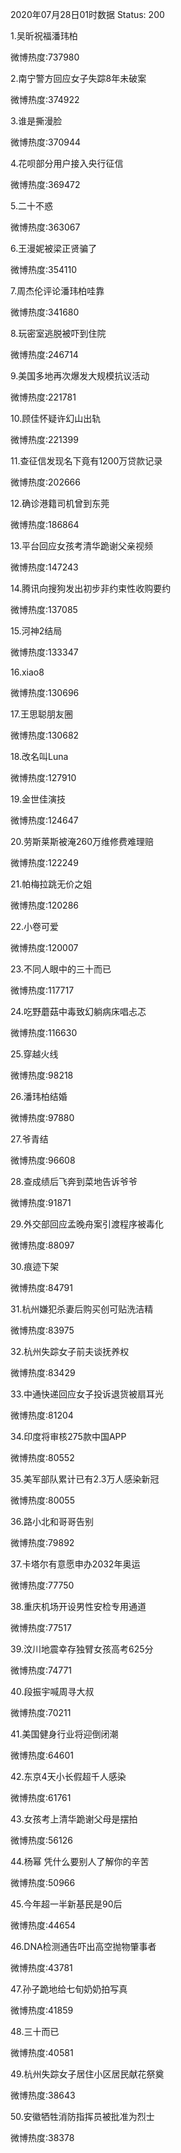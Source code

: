 2020年07月28日01时数据
Status: 200

1.吴昕祝福潘玮柏

微博热度:737980

2.南宁警方回应女子失踪8年未破案

微博热度:374922

3.谁是撕漫脸

微博热度:370944

4.花呗部分用户接入央行征信

微博热度:369472

5.二十不惑

微博热度:363067

6.王漫妮被梁正贤骗了

微博热度:354110

7.周杰伦评论潘玮柏哇靠

微博热度:341680

8.玩密室逃脱被吓到住院

微博热度:246714

9.美国多地再次爆发大规模抗议活动

微博热度:221781

10.顾佳怀疑许幻山出轨

微博热度:221399

11.查征信发现名下竟有1200万贷款记录

微博热度:202666

12.确诊港籍司机曾到东莞

微博热度:186864

13.平台回应女孩考清华跪谢父亲视频

微博热度:147243

14.腾讯向搜狗发出初步非约束性收购要约

微博热度:137085

15.河神2结局

微博热度:133347

16.xiao8

微博热度:130696

17.王思聪朋友圈

微博热度:130682

18.改名叫Luna

微博热度:127910

19.金世佳演技

微博热度:124647

20.劳斯莱斯被淹260万维修费难理赔

微博热度:122249

21.帕梅拉跳无价之姐

微博热度:120286

22.小卷可爱

微博热度:120007

23.不同人眼中的三十而已

微博热度:117717

24.吃野蘑菇中毒致幻躺病床唱忐忑

微博热度:116630

25.穿越火线

微博热度:98218

26.潘玮柏结婚

微博热度:97880

27.爷青结

微博热度:96608

28.查成绩后飞奔到菜地告诉爷爷

微博热度:91871

29.外交部回应孟晚舟案引渡程序被毒化

微博热度:88097

30.痕迹下架

微博热度:84791

31.杭州嫌犯杀妻后购买创可贴洗洁精

微博热度:83975

32.杭州失踪女子前夫谈抚养权

微博热度:83429

33.中通快递回应女子投诉退货被扇耳光

微博热度:81204

34.印度将审核275款中国APP

微博热度:80552

35.美军部队累计已有2.3万人感染新冠

微博热度:80055

36.路小北和哥哥告别

微博热度:79892

37.卡塔尔有意愿申办2032年奥运

微博热度:77750

38.重庆机场开设男性安检专用通道

微博热度:77517

39.汶川地震幸存独臂女孩高考625分

微博热度:74771

40.段振宇喊周寻大叔

微博热度:70211

41.美国健身行业将迎倒闭潮

微博热度:64601

42.东京4天小长假超千人感染

微博热度:61761

43.女孩考上清华跪谢父母是摆拍

微博热度:56126

44.杨幂 凭什么要别人了解你的辛苦

微博热度:50966

45.今年超一半新基民是90后

微博热度:44654

46.DNA检测通告吓出高空抛物肇事者

微博热度:43781

47.孙子跪地给七旬奶奶拍写真

微博热度:41859

48.三十而已

微博热度:40581

49.杭州失踪女子居住小区居民献花祭奠

微博热度:38643

50.安徽牺牲消防指挥员被批准为烈士

微博热度:38378

